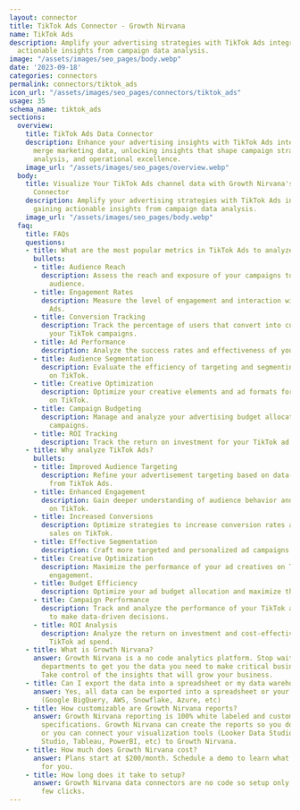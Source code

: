 ```yaml
---
layout: connector
title: TikTok Ads Connector - Growth Nirvana
name: TikTok Ads
description: Amplify your advertising strategies with TikTok Ads integration, gaining
  actionable insights from campaign data analysis.
image: "/assets/images/seo_pages/body.webp"
date: '2023-09-18'
categories: connectors
permalink: connectors/tiktok_ads
icon_url: "/assets/images/seo_pages/connectors/tiktok_ads"
usage: 35
schema_name: tiktok_ads
sections:
  overview:
    title: TikTok Ads Data Connector
    description: Enhance your advertising insights with TikTok Ads integration. Seamlessly
      merge marketing data, unlocking insights that shape campaign strategies, audience
      analysis, and operational excellence.
    image_url: "/assets/images/seo_pages/overview.webp"
  body:
    title: Visualize Your TikTok Ads channel data with Growth Nirvana's TikTok Ads
      Connector
    description: Amplify your advertising strategies with TikTok Ads integration,
      gaining actionable insights from campaign data analysis.
    image_url: "/assets/images/seo_pages/body.webp"
  faq:
    title: FAQs
    questions:
    - title: What are the most popular metrics in TikTok Ads to analyze?
      bullets:
      - title: Audience Reach
        description: Assess the reach and exposure of your campaigns to the TikTok
          audience.
      - title: Engagement Rates
        description: Measure the level of engagement and interaction with your TikTok
          Ads.
      - title: Conversion Tracking
        description: Track the percentage of users that convert into customers from
          your TikTok campaigns.
      - title: Ad Performance
        description: Analyze the success rates and effectiveness of your TikTok Ads.
      - title: Audience Segmentation
        description: Evaluate the efficiency of targeting and segmenting strategies
          on TikTok.
      - title: Creative Optimization
        description: Optimize your creative elements and ad formats for better results
          on TikTok.
      - title: Campaign Budgeting
        description: Manage and analyze your advertising budget allocation for TikTok
          campaigns.
      - title: ROI Tracking
        description: Track the return on investment for your TikTok ad spend.
    - title: Why analyze TikTok Ads?
      bullets:
      - title: Improved Audience Targeting
        description: Refine your advertisement targeting based on data-driven insights
          from TikTok Ads.
      - title: Enhanced Engagement
        description: Gain deeper understanding of audience behavior and preferences
          on TikTok.
      - title: Increased Conversions
        description: Optimize strategies to increase conversion rates and drive more
          sales on TikTok.
      - title: Effective Segmentation
        description: Craft more targeted and personalized ad campaigns on TikTok.
      - title: Creative Optimization
        description: Maximize the performance of your ad creatives on TikTok for better
          engagement.
      - title: Budget Efficiency
        description: Optimize your ad budget allocation and maximize the ROI on TikTok.
      - title: Campaign Performance
        description: Track and analyze the performance of your TikTok ad campaigns
          to make data-driven decisions.
      - title: ROI Analysis
        description: Analyze the return on investment and cost-effectiveness of your
          TikTok ad spend.
    - title: What is Growth Nirvana?
      answer: Growth Nirvana is a no code analytics platform. Stop waiting for other
        departments to get you the data you need to make critical business decisions.
        Take control of the insights that will grow your business.
    - title: Can I export the data into a spreadsheet or my data warehouse?
      answer: Yes, all data can be exported into a spreadsheet or your data warehouse
        (Google BigQuery, AWS, Snowflake, Azure, etc)
    - title: How customizable are Growth Nirvana reports?
      answer: Growth Nirvana reporting is 100% white labeled and customized to your
        specifications. Growth Nirvana can create the reports so you don’t have to
        or you can connect your visualization tools (Looker Data Studio/Google Data
        Studio, Tableau, PowerBI, etc) to Growth Nirvana.
    - title: How much does Growth Nirvana cost?
      answer: Plans start at $200/month. Schedule a demo to learn what plan is best
        for you.
    - title: How long does it take to setup?
      answer: Growth Nirvana data connectors are no code so setup only requires a
        few clicks.
---
```

